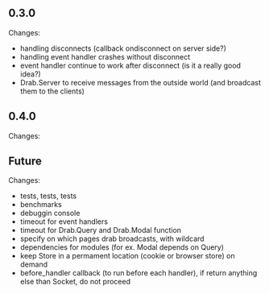 ## 0.3.0
Changes:
* handling disconnects (callback ondisconnect on server side?)
* handling event handler crashes without disconnect 
* event handler continue to work after disconnect (is it a really good idea?)
* Drab.Server to receive messages from the outside world (and broadcast them to the clients)

## 0.4.0
Changes:

## Future
Changes:
* tests, tests, tests
* benchmarks
* debuggin console
* timeout for event handlers
* timeout for Drab.Query and Drab.Modal function
* specify on which pages drab broadcasts, with wildcard
* dependencies for modules (for ex. Modal depends on Query)
* keep Store in a permament location (cookie or browser store) on demand
* before_handler callback (to run before each handler), if return anything else than Socket, do not proceed
